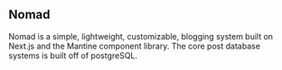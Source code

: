 ## Nomad

Nomad is a simple, lightweight, customizable, blogging system built on Next.js and the Mantine component library. The core post database systems is built off of postgreSQL.

